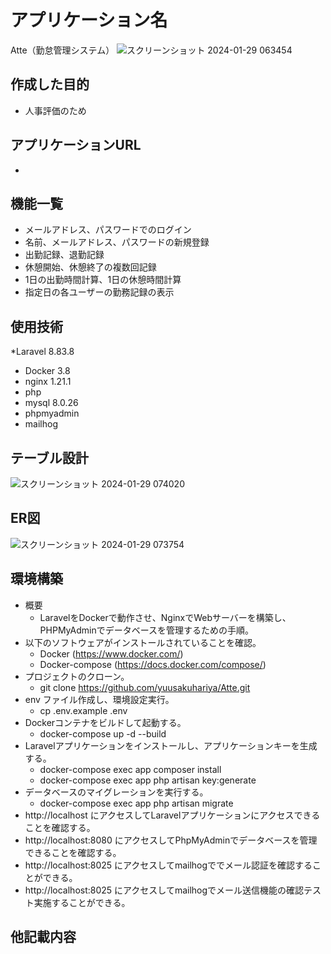 # アプリケーション名
Atte（勤怠管理システム）
![スクリーンショット 2024-01-29 063454](https://github.com/yuusakuhariya/Atte/assets/137383906/46250c53-df24-4b2c-9b67-d46906c403a8)


## 作成した目的
* 人事評価のため


## アプリケーションURL
* 


## 機能一覧
* メールアドレス、パスワードでのログイン
* 名前、メールアドレス、パスワードの新規登録
* 出勤記録、退勤記録
* 休憩開始、休憩終了の複数回記録
* 1日の出勤時間計算、1日の休憩時間計算
* 指定日の各ユーザーの勤務記録の表示

## 使用技術
*Laravel 8.83.8
* Docker 3.8
* nginx 1.21.1
* php 
* mysql 8.0.26
* phpmyadmin
* mailhog


## テーブル設計
![スクリーンショット 2024-01-29 074020](https://github.com/yuusakuhariya/Atte/assets/137383906/d0280df1-4c05-4944-9574-2cb8bb0a0e6d)


## ER図
![スクリーンショット 2024-01-29 073754](https://github.com/yuusakuhariya/Atte/assets/137383906/81b8bd04-7a63-41d1-abef-77b79c871a4c)


## 環境構築
* 概要
  * LaravelをDockerで動作させ、NginxでWebサーバーを構築し、PHPMyAdminでデータベースを管理するための手順。
* 以下のソフトウェアがインストールされていることを確認。
  * Docker (https://www.docker.com/)
  * Docker-compose (https://docs.docker.com/compose/)
* プロジェクトのクローン。
  * git clone https://github.com/yuusakuhariya/Atte.git
* env ファイル作成し、環境設定実行。
  * cp .env.example .env
* Dockerコンテナをビルドして起動する。
  * docker-compose up -d --build
* Laravelアプリケーションをインストールし、アプリケーションキーを生成する。
  * docker-compose exec app composer install
  * docker-compose exec app php artisan key:generate
* データベースのマイグレーションを実行する。
  * docker-compose exec app php artisan migrate
* http://localhost にアクセスしてLaravelアプリケーションにアクセスできることを確認する。
* http://localhost:8080 にアクセスしてPhpMyAdminでデータベースを管理できることを確認する。
* http://localhost:8025 にアクセスしてmailhogででメール認証を確認することができる。
*  http://localhost:8025 にアクセスしてmailhogでメール送信機能の確認テスト実施することができる。


## 他記載内容
